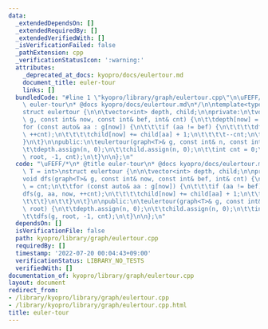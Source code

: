 ```yaml
---
data:
  _extendedDependsOn: []
  _extendedRequiredBy: []
  _extendedVerifiedWith: []
  _isVerificationFailed: false
  _pathExtension: cpp
  _verificationStatusIcon: ':warning:'
  attributes:
    _deprecated_at_docs: kyopro/docs/eulertour.md
    document_title: euler-tour
    links: []
  bundledCode: "#line 1 \"kyopro/library/graph/eulertour.cpp\"\n\uFEFF/*\n* @title\
    \ euler-tour\n* @docs kyopro/docs/eulertour.md\n*/\n\ntemplate<typename T = int>\n\
    struct eulertour {\n\n\tvector<int> depth, child;\n\nprivate:\n\tvoid dfs(graph<T>&\
    \ g, const int& now, const int& bef, int& cnt) {\n\t\tdepth[now] = cnt;\n\t\t\
    for (const auto& aa : g[now]) {\n\t\t\tif (aa != bef) {\n\t\t\t\tdfs(g, aa, now,\
    \ ++cnt);\n\t\t\t\tchild[now] += child[aa] + 1;\n\t\t\t\t--cnt;\n\t\t\t}\n\t\t\
    }\n\t}\n\npublic:\n\teulertour(graph<T>& g, const int& n, const int& root) {\n\
    \t\tdepth.assign(n, 0);\n\t\tchild.assign(n, 0);\n\t\tint cnt = 0;\n\t\tdfs(g,\
    \ root, -1, cnt);\n\t}\n\n};\n"
  code: "\uFEFF/*\n* @title euler-tour\n* @docs kyopro/docs/eulertour.md\n*/\n\ntemplate<typename\
    \ T = int>\nstruct eulertour {\n\n\tvector<int> depth, child;\n\nprivate:\n\t\
    void dfs(graph<T>& g, const int& now, const int& bef, int& cnt) {\n\t\tdepth[now]\
    \ = cnt;\n\t\tfor (const auto& aa : g[now]) {\n\t\t\tif (aa != bef) {\n\t\t\t\t\
    dfs(g, aa, now, ++cnt);\n\t\t\t\tchild[now] += child[aa] + 1;\n\t\t\t\t--cnt;\n\
    \t\t\t}\n\t\t}\n\t}\n\npublic:\n\teulertour(graph<T>& g, const int& n, const int&\
    \ root) {\n\t\tdepth.assign(n, 0);\n\t\tchild.assign(n, 0);\n\t\tint cnt = 0;\n\
    \t\tdfs(g, root, -1, cnt);\n\t}\n\n};\n"
  dependsOn: []
  isVerificationFile: false
  path: kyopro/library/graph/eulertour.cpp
  requiredBy: []
  timestamp: '2022-07-20 00:04:43+09:00'
  verificationStatus: LIBRARY_NO_TESTS
  verifiedWith: []
documentation_of: kyopro/library/graph/eulertour.cpp
layout: document
redirect_from:
- /library/kyopro/library/graph/eulertour.cpp
- /library/kyopro/library/graph/eulertour.cpp.html
title: euler-tour
---
```

﻿